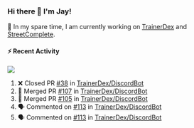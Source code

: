 ### Hi there 👋 I'm Jay!

🔭 In my spare time, I am currently working on [TrainerDex](https://www.github.com/TrainerDex) and [StreetComplete](https://github.com/streetcomplete/StreetComplete).

#### :zap: Recent Activity

[<img src="https://github-readme-stats.vercel.app/api/wakatime?username=TurnrDev&layout=compact&custom_title=Last 7 Days Language Breakdown" />](https://wakatime.com/@TurnrDev)
<br>
<!--START_SECTION:activity-->
1. ❌ Closed PR [#38](https://github.com/TrainerDex/DiscordBot/pull/38) in [TrainerDex/DiscordBot](https://github.com/TrainerDex/DiscordBot)
2. 🎉 Merged PR [#107](https://github.com/TrainerDex/DiscordBot/pull/107) in [TrainerDex/DiscordBot](https://github.com/TrainerDex/DiscordBot)
3. 🎉 Merged PR [#105](https://github.com/TrainerDex/DiscordBot/pull/105) in [TrainerDex/DiscordBot](https://github.com/TrainerDex/DiscordBot)
4. 🗣 Commented on [#113](https://github.com/TrainerDex/DiscordBot/issues/113) in [TrainerDex/DiscordBot](https://github.com/TrainerDex/DiscordBot)
5. 🗣 Commented on [#113](https://github.com/TrainerDex/DiscordBot/issues/113) in [TrainerDex/DiscordBot](https://github.com/TrainerDex/DiscordBot)
<!--END_SECTION:activity-->
